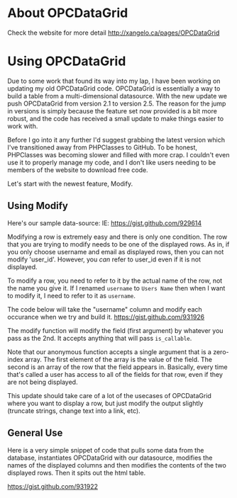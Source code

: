 # About OPCDataGrid
Check the website for more detail http://xangelo.ca/pages/OPCDataGrid

# Using OPCDataGrid
Due to some work that found its way into my lap, I have been working on updating my old OPCDataGrid code. OPCDataGrid is essentially a way to build a table from a multi-dimensional datasource. With the new update we push OPCDataGrid from version 2.1 to version 2.5. The reason for the jump in versions is simply because the feature set now provided is a bit more robust, and the code has received a small update to make things easier to work with. 

Before I go into it any further I'd suggest grabbing the latest version which I've transitioned away from PHPClasses to GitHub. To be honest, PHPClasses was becoming slower and filled with more crap. I couldn't even use it to properly manage my code, and I don't like users needing to be members of the website to download free code. 

Let's start with the newest feature, Modify.


## Using Modify
Here's our sample data-source: 
IE:
https://gist.github.com/929614

Modifying a row is extremely easy and there is only one condition. The row that you are trying to modify needs to be one of the displayed rows. As in, if you only choose username and email as displayed rows, then you can not modify 'user_id'. However, you _can_ refer to user_id even if it is not displayed.

To modify a row, you need to refer to it by the actual name of the row, not the name you give it. If I renamed `username` to `Users Name` then when I want to modify it, I need to refer to it as `username`. 

The code below will take the "username" column and modify each occurance when we try and build it.
https://gist.github.com/931926

The modify function will modify the field (first argument) by whatever you pass as the 2nd. It accepts anything that will pass `is_callable`.

Note that our anonymous function accepts a single argument that is a zero-index array. The first element of the array is the value of the field. The second is an array of the row that the field appears in. Basically, every time that's called a user has access to all of the fields for that row, even if they are not being displayed.

This update should take care of a lot of the usecases of OPCDataGrid where you want to display a row, but just modify the output slightly (truncate strings, change text into a link, etc). 


## General Use
Here is a very simple snippet of code that pulls some data from the database, instantiates OPCDataGrid with our datasource, modifies the names of the displayed columns and then modifies the contents of the two displayed rows. Then it spits out the html table.

https://gist.github.com/931922